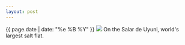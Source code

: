 ```yaml
---
layout: post
---
```


<p>
  <time>{{ page.date | date: "%e %B %Y" }}</time>
  <img src="https://s3.amazonaws.com/life.aaronjgreenberg.com/160.jpg">
  On the Salar de Uyuni, world's largest salt flat.
</p>
